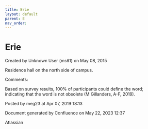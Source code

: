 ```yaml
---
title: Erie
layout: default
parent: E
nav_order:
---
```


# Erie

Created by  Unknown User (ms61) on May 08, 2015

Residence hall on the north side of campus.

Comments:

Based on survey results, 100% of participants could define the word; indicating that the word is not obsolete (M Gillanders, A-F, 2019).

Posted by meg23 at Apr 07, 2019 18:13

Document generated by Confluence on May 22, 2023 12:37

Atlassian
